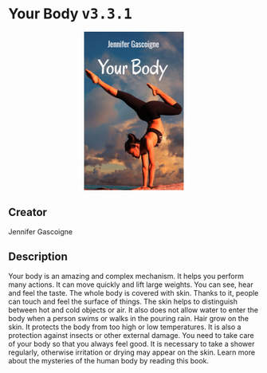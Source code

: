 
# Your Body <kbd>v3.3.1</kbd>

<center>
  <img src="./cover-1024.jpg"/>
</center>

## Creator
Jennifer Gascoigne

## Description
Your body is an amazing and complex mechanism. It helps you perform many actions. It can move quickly and lift large weights. You can see, hear and feel the taste. The whole body is covered with skin. Thanks to it, people can touch and feel the surface of things. The skin helps to distinguish between hot and cold objects or air. It also does not allow water to enter the body when a person swims or walks in the pouring rain. Hair grow on the skin. It protects the body from too high or low temperatures. It is also a protection against insects or other external damage. You need to take care of your body so that you always feel good. It is necessary to take a shower regularly, otherwise irritation or drying may appear on the skin. Learn more about the mysteries of the human body by reading this book.
